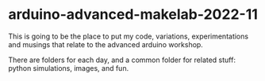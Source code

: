 # arduino-advanced-makelab-2022-11
This is going to be the place to put my code, variations, experimentations and musings that relate to the advanced arduino workshop. 

There are folders for each day, and a common folder for related stuff: python simulations, images, and fun.
 
